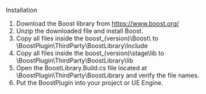 Installation

1. Download the Boost library from https://www.boost.org/
2. Unzip the downloaded file and install Boost.
3. Copy all files inside the boost_(version)\Boost\   to   \BoostPlugin\ThirdParty\BoostLibrary\Include
4. Copy all files inside the boost_(version)\stage\lib   to   \BoostPlugin\ThirdParty\BoostLibrary\lib
5. Open the BoostLibrary.Build.cs file located at \BoostPlugin\ThirdParty\BoostLibrary and verify the file names.
6. Put the BoostPlugin into your project or UE Engine.

